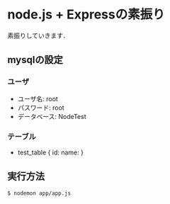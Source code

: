 # node.js + Expressの素振り

素振りしていきます．
## mysqlの設定
### ユーザ
- ユーザ名: root
- パスワード: root
- データベース: NodeTest 
### テーブル
- test_table { id: name: }

## 実行方法

```shell
$ nodemon app/app.js
```
